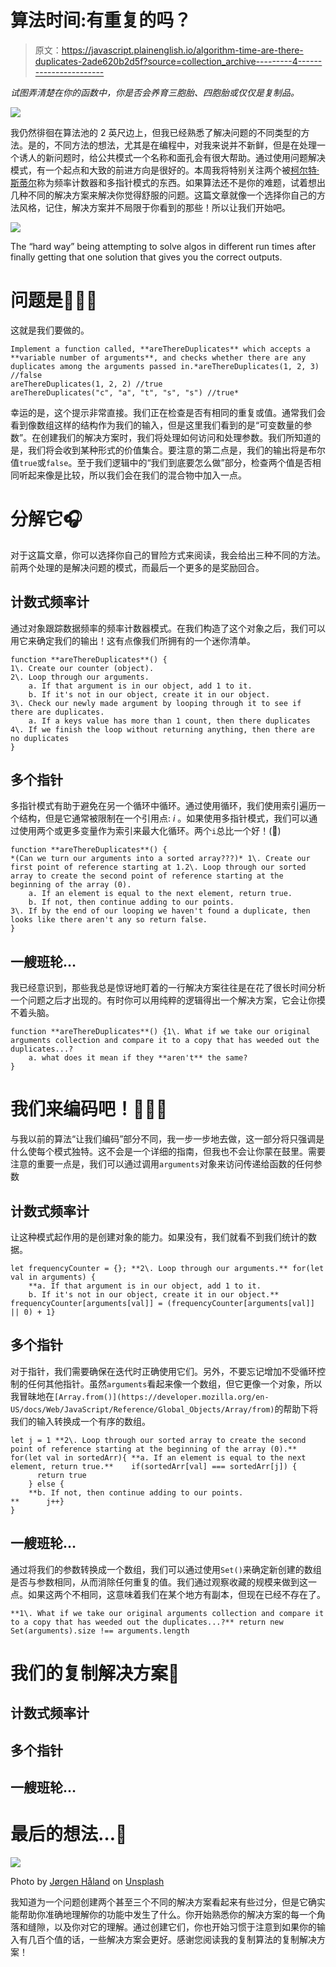 # 算法时间:有重复的吗？

> 原文：<https://javascript.plainenglish.io/algorithm-time-are-there-duplicates-2ade620b2d5f?source=collection_archive---------4----------------------->

*试图弄清楚在你的函数中，你是否会养育三胞胎、四胞胎或仅仅是复制品。*

![](img/a6fe3351a0fe880e354d93324a4e6ba8.png)

我仍然徘徊在算法池的 2 英尺边上，但我已经熟悉了解决问题的不同类型的方法。是的，不同方法的想法，尤其是在编程中，对我来说并不新鲜，但是在处理一个诱人的新问题时，给公共模式一个名称和面孔会有很大帮助。通过使用问题解决模式，有一个起点和大致的前进方向是很好的。本周我将特别关注两个被[柯尔特·斯蒂尔](https://www.udemy.com/js-algorithms-and-data-structures-masterclass/)称为频率计数器和多指针模式的东西。如果算法还不是你的难题，试着想出几种不同的解决方案来解决你觉得舒服的问题。这篇文章就像一个选择你自己的方法风格，记住，解决方案并不局限于你看到的那些！所以让我们开始吧。

![](img/c7442c71f6d710414467e06960ac8f8e.png)

The “hard way” being attempting to solve algos in different run times after finally getting that one solution that gives you the correct outputs.

# 问题是🤷🏻‍♂️

这就是我们要做的。

```
Implement a function called, **areThereDuplicates** which accepts a **variable number of arguments**, and checks whether there are any duplicates among the arguments passed in.*areThereDuplicates(1, 2, 3) //false
areThereDuplicates(1, 2, 2) //true
areThereDuplicates("c", "a", "t", "s", "s") //true*
```

幸运的是，这个提示非常直接。我们正在检查是否有相同的重复或值。通常我们会看到像数组这样的结构作为我们的输入，但是这里我们看到的是“可变数量的参数”。在创建我们的解决方案时，我们将处理如何访问和处理参数。我们所知道的是，我们将会收到某种形式的价值集合。要注意的第二点是，我们的输出将是布尔值`true`或`false`。至于我们逻辑中的“我们到底要怎么做”部分，检查两个值是否相同听起来像是比较，所以我们会在我们的混合物中加入一点。

# 分解它🎧

对于这篇文章，你可以选择你自己的冒险方式来阅读，我会给出三种不同的方法。前两个处理的是解决问题的模式，而最后一个更多的是奖励回合。

## 计数式频率计

通过对象跟踪数据频率的频率计数器模式。在我们构造了这个对象之后，我们可以用它来确定我们的输出！这有点像我们所拥有的一个迷你清单。

```
function **areThereDuplicates**() {
1\. Create our counter (object).
2\. Loop through our arguments.
    a. If that argument is in our object, add 1 to it.
    b. If it's not in our object, create it in our object.
3\. Check our newly made argument by looping through it to see if there are duplicates.
    a. If a keys value has more than 1 count, then there duplicates
4\. If we finish the loop without returning anything, then there are no duplicates
}
```

## 多个指针

多指针模式有助于避免在另一个循环中循环。通过使用循环，我们使用索引遍历一个结构，但是它通常被限制在一个引用点: *i* 。如果使用多指针模式，我们可以通过使用两个或更多变量作为索引来最大化循环。两个`i`总比一个好！(🥁)

```
function **areThereDuplicates**() {
*(Can we turn our arguments into a sorted array???)* 1\. Create our first point of reference starting at 1.2\. Loop through our sorted array to create the second point of reference starting at the beginning of the array (0).
    a. If an element is equal to the next element, return true.
    b. If not, then continue adding to our points.
3\. If by the end of our looping we haven't found a duplicate, then looks like there aren't any so return false.
}
```

## 一艘班轮…

我已经意识到，那些我总是惊讶地盯着的一行解决方案往往是在花了很长时间分析一个问题之后才出现的。有时你可以用纯粹的逻辑得出一个解决方案，它会让你摸不着头脑。

```
function **areThereDuplicates**() {1\. What if we take our original arguments collection and compare it to a copy that has weeded out the duplicates...?
    a. what does it mean if they **aren't** the same?
}
```

# 我们来编码吧！👩🏻‍💻

与我以前的算法“让我们编码”部分不同，我一步一步地去做，这一部分将只强调是什么使每个模式独特。这不会是一个详细的指南，但我也不会让你蒙在鼓里。需要注意的重要一点是，我们可以通过调用`arguments`对象来访问传递给函数的任何参数

## 计数式频率计

让这种模式起作用的是创建对象的能力。如果没有，我们就看不到我们统计的数据。

```
let frequencyCounter = {}; **2\. Loop through our arguments.** for(let val in arguments) {
    **a. If that argument is in our object, add 1 to it.
    b. If it's not in our object, create it in our object.** frequencyCounter[arguments[val]] = (frequencyCounter[arguments[val]] || 0) + 1}
```

## 多个指针

对于指针，我们需要确保在迭代时正确使用它们。另外，不要忘记增加不受循环控制的任何其他指针。虽然`arguments`看起来像一个数组，但它更像一个对象，所以我冒昧地在`[Array.from()](https://developer.mozilla.org/en-US/docs/Web/JavaScript/Reference/Global_Objects/Array/from)`的帮助下将我们的输入转换成一个有序的数组。

```
let j = 1 **2\. Loop through our sorted array to create the second point of reference starting at the beginning of the array (0).** for(let val in sortedArr){ **a. If an element is equal to the next element, return true.**    if(sortedArr[val] === sortedArr[j]) {
      return true
    } else {
    **b. If not, then continue adding to our points.
**      j++}
}
```

## 一艘班轮…

通过将我们的参数转换成一个数组，我们可以通过使用`Set()`来确定新创建的数组是否与参数相同，从而消除任何重复的值。我们通过观察收藏的规模来做到这一点。如果这两个不相同，这意味着我们在某个地方有副本，但现在已经不存在了。

```
**1\. What if we take our original arguments collection and compare it to a copy that has weeded out the duplicates...?** return new Set(arguments).size !== arguments.length
```

# 我们的复制解决方案🌟

## 计数式频率计

## 多个指针

## 一艘班轮…

# 最后的想法…🍵

![](img/8120e0228eb967f696504b0bd288cada.png)

Photo by [Jørgen Håland](https://unsplash.com/@jhaland?utm_source=medium&utm_medium=referral) on [Unsplash](https://unsplash.com?utm_source=medium&utm_medium=referral)

我知道为一个问题创建两个甚至三个不同的解决方案看起来有些过分，但是它确实能帮助你准确地理解你的功能中发生了什么。你开始熟悉你的解决方案的每一个角落和缝隙，以及你对它的理解。通过创建它们，你也开始习惯于注意到如果你的输入有几百个值的话，一些解决方案会更好。感谢您阅读我的复制算法的复制解决方案！